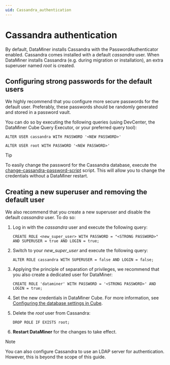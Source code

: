 ```yaml
---
uid: Cassandra_authentication
---
```


# Cassandra authentication

By default, DataMiner installs Cassandra with the PasswordAuthenticator enabled. Cassandra comes installed with a default *cassandra* user. When DataMiner installs Cassandra (e.g. during migration or installation), an extra superuser named *root* is created.

## Configuring strong passwords for the default users

We highly recommend that you configure more secure passwords for the default user. Preferably, these passwords should be randomly generated and stored in a password vault.

You can do so by executing the following queries (using DevCenter, the DataMiner Cube Query Executor, or your preferred query tool):

`ALTER USER cassandra WITH PASSWORD '<NEW PASSWORD>'`

`ALTER USER root WITH PASSWORD '<NEW PASSWORD>'`

> [!TIP]
> To easily change the password for the Cassandra database, execute the [change-cassandra-password-script](https://github.com/SkylineCommunications/change-db-password-scripts/blob/main/change-cassandra-password-script.xml) script. This will allow you to change the credentials without a DataMiner restart.

## Creating a new superuser and removing the default user

We also recommend that you create a new superuser and disable the default *cassandra* user. To do so:

1. Log in with the *cassandra* user and execute the following query:

   `CREATE ROLE <new_super_user> WITH PASSWORD = "<STRONG PASSWORD>" AND SUPERUSER = true AND LOGIN = true;`

1. Switch to your *new_super_user* and execute the following query:

   `ALTER ROLE cassandra WITH SUPERUSER = false AND LOGIN = false;`

1. Applying the principle of separation of privileges, we recommend that you also create a dedicated user for DataMiner:

   `CREATE ROLE 'dataminer' WITH PASSWORD = '<STRONG PASSWORD>' AND LOGIN = true;`

1. Set the new credentials in DataMiner Cube. For more information, see [Configuring the database settings in Cube](xref:Configuring_the_database_settings_in_Cube).

1. Delete the *root* user from Cassandra:

   `DROP ROLE IF EXISTS root;`

1. **Restart DataMiner** for the changes to take effect.

> [!NOTE]
> You can also configure Cassandra to use an LDAP server for authentication. However, this is beyond the scope of this guide.

